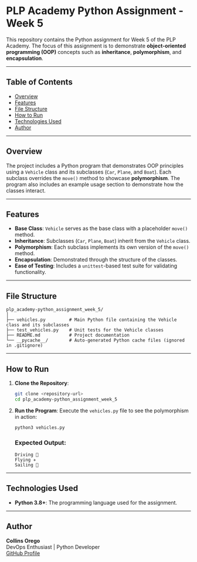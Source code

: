 # PLP Academy Python Assignment - Week 5

This repository contains the Python assignment for Week 5 of the PLP Academy. The focus of this assignment is to demonstrate **object-oriented programming (OOP)** concepts such as **inheritance**, **polymorphism**, and **encapsulation**.

---

## Table of Contents
- [Overview](#overview)
- [Features](#features)
- [File Structure](#file-structure)
- [How to Run](#how-to-run)
- [Technologies Used](#technologies-used)
- [Author](#Author)

---

## Overview

The project includes a Python program that demonstrates OOP principles using a `Vehicle` class and its subclasses (`Car`, `Plane`, and `Boat`). Each subclass overrides the `move()` method to showcase **polymorphism**. The program also includes an example usage section to demonstrate how the classes interact.

---

## Features

- **Base Class**: `Vehicle` serves as the base class with a placeholder `move()` method.
- **Inheritance**: Subclasses (`Car`, `Plane`, `Boat`) inherit from the `Vehicle` class.
- **Polymorphism**: Each subclass implements its own version of the `move()` method.
- **Encapsulation**: Demonstrated through the structure of the classes.
- **Ease of Testing**: Includes a `unittest`-based test suite for validating functionality.

---

## File Structure

```
plp_academy-python_assignment_week_5/
│
├── vehicles.py         # Main Python file containing the Vehicle class and its subclasses
├── test_vehicles.py    # Unit tests for the Vehicle classes
├── README.md           # Project documentation
└── __pycache__/        # Auto-generated Python cache files (ignored in .gitignore)
```

---

## How to Run

1. **Clone the Repository**:
   ```bash
   git clone <repository-url>
   cd plp_academy-python_assignment_week_5
   ```

2. **Run the Program**:
   Execute the `vehicles.py` file to see the polymorphism in action:
   ```bash
   python3 vehicles.py
   ```

   ### Expected Output:
   ```
   Driving 🚗
   Flying ✈️
   Sailing 🚤
   ```

---

## Technologies Used

- **Python 3.8+**: The programming language used for the assignment.

---

## Author

**Collins Orego**  
DevOps Enthusiast | Python Developer  
[GitHub Profile](https://github.com/Collins101-dev)